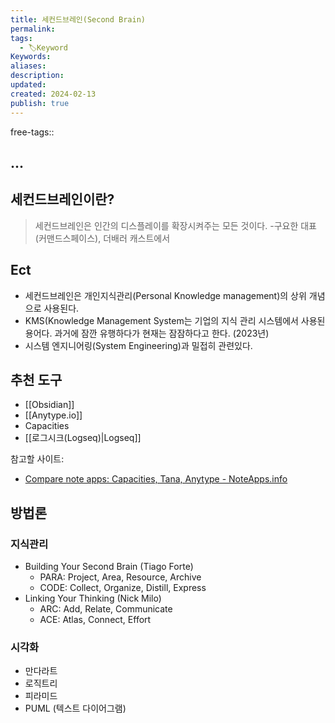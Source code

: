 ```yaml
---
title: 세컨드브레인(Second Brain)
permalink: 
tags:
  - 🏷️Keyword
Keywords: 
aliases: 
description: 
updated: 
created: 2024-02-13
publish: true
---
```

free-tags:: 

## ...


## 세컨드브레인이란?

>세컨드브레인은 인간의 디스플레이를 확장시켜주는 모든 것이다. 
>\-구요한 대표 (커맨드스페이스), 더배러 캐스트에서

## Ect
- 세컨드브레인은 개인지식관리(Personal Knowledge management)의 상위 개념으로 사용된다. 
- KMS(Knowledge Management System는 기업의 지식 관리 시스템에서 사용된 용어다. 과거에 잠깐 유행하다가 현재는 잠잠하다고 한다. (2023년)
- 시스템 엔지니어링(System Engineering)과 밀접히 관련있다. 

## 추천 도구
- [[Obsidian]]
- [[Anytype.io]]
- Capacities
- [[로그시크(Logseq)|Logseq]]

참고할 사이트: 
- [Compare note apps: Capacities, Tana, Anytype - NoteApps.info](https://noteapps.info/apps/compare?note_app=anytype%2Bcapacities%2Btana)

## 방법론
### 지식관리
- Building Your Second Brain (Tiago Forte)
	- PARA: Project, Area, Resource, Archive
	- CODE: Collect, Organize, Distill, Express
- Linking Your Thinking (Nick Milo)
	- ARC: Add, Relate, Communicate
	- ACE: Atlas, Connect, Effort

### 시각화
- 만다라트
- 로직트리
- 피라미드
- PUML (텍스트 다이어그램)
